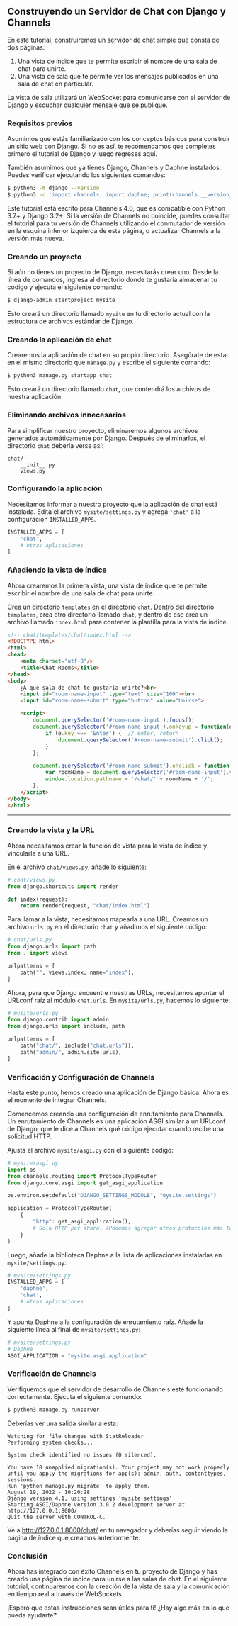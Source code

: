 
## Construyendo un Servidor de Chat con Django y Channels

En este tutorial, construiremos un servidor de chat simple que consta de dos páginas:

1. Una vista de índice que te permite escribir el nombre de una sala de chat para unirte.
2. Una vista de sala que te permite ver los mensajes publicados en una sala de chat en particular.

La vista de sala utilizará un WebSocket para comunicarse con el servidor de Django y escuchar cualquier mensaje que se publique.

### Requisitos previos

Asumimos que estás familiarizado con los conceptos básicos para construir un sitio web con Django. Si no es así, te recomendamos que completes primero el tutorial de Django y luego regreses aquí.

También asumimos que ya tienes Django, Channels y Daphne instalados. Puedes verificar ejecutando los siguientes comandos:

```bash
$ python3 -m django --version
$ python3 -c 'import channels; import daphne; print(channels.__version__, daphne.__version__)'
```

Este tutorial está escrito para Channels 4.0, que es compatible con Python 3.7+ y Django 3.2+. Si la versión de Channels no coincide, puedes consultar el tutorial para tu versión de Channels utilizando el conmutador de versión en la esquina inferior izquierda de esta página, o actualizar Channels a la versión más nueva.

### Creando un proyecto

Si aún no tienes un proyecto de Django, necesitarás crear uno. Desde la línea de comandos, ingresa al directorio donde te gustaría almacenar tu código y ejecuta el siguiente comando:

```bash
$ django-admin startproject mysite
```

Esto creará un directorio llamado `mysite` en tu directorio actual con la estructura de archivos estándar de Django.

### Creando la aplicación de chat

Crearemos la aplicación de chat en su propio directorio. Asegúrate de estar en el mismo directorio que `manage.py` y escribe el siguiente comando:

```bash
$ python3 manage.py startapp chat
```

Esto creará un directorio llamado `chat`, que contendrá los archivos de nuestra aplicación.

### Eliminando archivos innecesarios

Para simplificar nuestro proyecto, eliminaremos algunos archivos generados automáticamente por Django. Después de eliminarlos, el directorio `chat` debería verse así:

```
chat/
    __init__.py
    views.py
```

### Configurando la aplicación

Necesitamos informar a nuestro proyecto que la aplicación de chat está instalada. Edita el archivo `mysite/settings.py` y agrega `'chat'` a la configuración `INSTALLED_APPS`.

```python
INSTALLED_APPS = [
    'chat',
    # otras aplicaciones
]
```

### Añadiendo la vista de índice

Ahora crearemos la primera vista, una vista de índice que te permite escribir el nombre de una sala de chat para unirte.

Crea un directorio `templates` en el directorio `chat`. Dentro del directorio `templates`, crea otro directorio llamado `chat`, y dentro de ese crea un archivo llamado `index.html` para contener la plantilla para la vista de índice.

```html
<!-- chat/templates/chat/index.html -->
<!DOCTYPE html>
<html>
<head>
    <meta charset="utf-8"/>
    <title>Chat Rooms</title>
</head>
<body>
    ¿A qué sala de chat te gustaría unirte?<br>
    <input id="room-name-input" type="text" size="100"><br>
    <input id="room-name-submit" type="button" value="Unirse">

    <script>
        document.querySelector('#room-name-input').focus();
        document.querySelector('#room-name-input').onkeyup = function(e) {
            if (e.key === 'Enter') {  // enter, return
                document.querySelector('#room-name-submit').click();
            }
        };

        document.querySelector('#room-name-submit').onclick = function(e) {
            var roomName = document.querySelector('#room-name-input').value;
            window.location.pathname = '/chat/' + roomName + '/';
        };
    </script>
</body>
</html>
```


---

### Creando la vista y la URL

Ahora necesitamos crear la función de vista para la vista de índice y vincularla a una URL.

En el archivo `chat/views.py`, añade lo siguiente:

```python
# chat/views.py
from django.shortcuts import render

def index(request):
    return render(request, "chat/index.html")
```

Para llamar a la vista, necesitamos mapearla a una URL. Creamos un archivo `urls.py` en el directorio `chat` y añadimos el siguiente código:

```python
# chat/urls.py
from django.urls import path
from . import views

urlpatterns = [
    path("", views.index, name="index"),
]
```

Ahora, para que Django encuentre nuestras URLs, necesitamos apuntar el URLconf raíz al módulo `chat.urls`. En `mysite/urls.py`, hacemos lo siguiente:

```python
# mysite/urls.py
from django.contrib import admin
from django.urls import include, path

urlpatterns = [
    path("chat/", include("chat.urls")),
    path("admin/", admin.site.urls),
]
```

### Verificación y Configuración de Channels

Hasta este punto, hemos creado una aplicación de Django básica. Ahora es el momento de integrar Channels.

Comencemos creando una configuración de enrutamiento para Channels. Un enrutamiento de Channels es una aplicación ASGI similar a un URLconf de Django, que le dice a Channels qué código ejecutar cuando recibe una solicitud HTTP.

Ajusta el archivo `mysite/asgi.py` con el siguiente código:

```python
# mysite/asgi.py
import os
from channels.routing import ProtocolTypeRouter
from django.core.asgi import get_asgi_application

os.environ.setdefault("DJANGO_SETTINGS_MODULE", "mysite.settings")

application = ProtocolTypeRouter(
    {
        "http": get_asgi_application(),
        # Solo HTTP por ahora. (Podemos agregar otros protocolos más tarde).
    }
)
```

Luego, añade la biblioteca Daphne a la lista de aplicaciones instaladas en `mysite/settings.py`:

```python
# mysite/settings.py
INSTALLED_APPS = [
    'daphne',
    'chat',
    # otras aplicaciones
]
```

Y apunta Daphne a la configuración de enrutamiento raíz. Añade la siguiente línea al final de `mysite/settings.py`:

```python
# mysite/settings.py
# Daphne
ASGI_APPLICATION = "mysite.asgi.application"
```

### Verificación de Channels

Verifiquemos que el servidor de desarrollo de Channels esté funcionando correctamente. Ejecuta el siguiente comando:

```bash
$ python3 manage.py runserver
```

Deberías ver una salida similar a esta:

```
Watching for file changes with StatReloader
Performing system checks...

System check identified no issues (0 silenced).

You have 18 unapplied migration(s). Your project may not work properly until you apply the migrations for app(s): admin, auth, contenttypes, sessions.
Run 'python manage.py migrate' to apply them.
August 19, 2022 - 10:20:28
Django version 4.1, using settings 'mysite.settings'
Starting ASGI/Daphne version 3.0.2 development server at http://127.0.0.1:8000/
Quit the server with CONTROL-C.
```

Ve a http://127.0.0.1:8000/chat/ en tu navegador y deberías seguir viendo la página de índice que creamos anteriormente.

### Conclusión

Ahora has integrado con éxito Channels en tu proyecto de Django y has creado una página de índice para unirse a las salas de chat. En el siguiente tutorial, continuaremos con la creación de la vista de sala y la comunicación en tiempo real a través de WebSockets.

¡Espero que estas instrucciones sean útiles para ti! ¿Hay algo más en lo que pueda ayudarte?